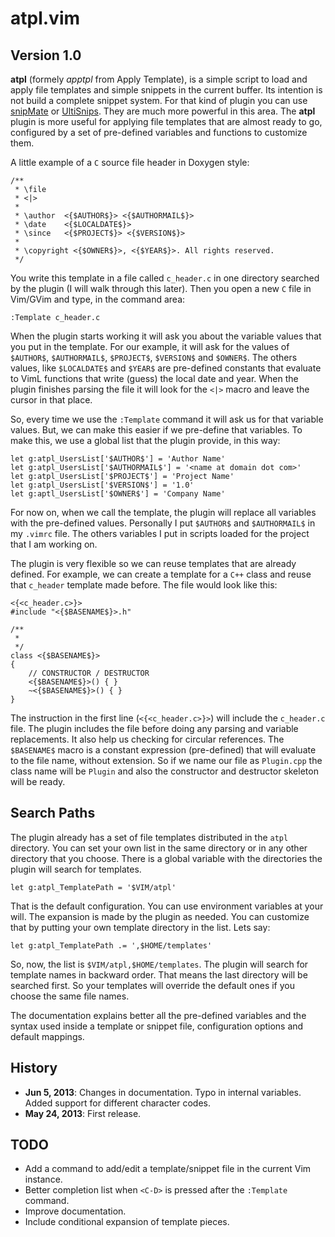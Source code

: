 atpl.vim
========

Version 1.0
-----------

**atpl** (formely *apptpl* from Apply Template), is a simple script to load
and apply file templates and simple snippets in the current buffer. Its
intention is not build a complete snippet system. For that kind of plugin you
can use [snipMate](https://github.com/msanders/snipmate.vim) or
[UltiSnips](https://github.com/vim-scripts/UltiSnips). They are much more
powerful in this area. The **atpl** plugin is more useful for applying file
templates that are almost ready to go, configured by a set of pre-defined
variables and functions to customize them.

A little example of a `C` source file header in Doxygen style:

    /**
     * \file
     * <|>
     *
     * \author  <{$AUTHOR$}> <{$AUTHORMAIL$}>
     * \date    <{$LOCALDATE$}>
     * \since   <{$PROJECT$}> <{$VERSION$}>
     *
     * \copyright <{$OWNER$}>, <{$YEAR$}>. All rights reserved.
     */

You write this template in a file called `c_header.c` in one directory
searched by the plugin (I will walk through this later). Then you open a new
`C` file in Vim/GVim and type, in the command area:

    :Template c_header.c

When the plugin starts working it will ask you about the variable values that
you put in the template. For our example, it will ask for the values of
`$AUTHOR$`, `$AUTHORMAIL$`, `$PROJECT$`, `$VERSION$` and `$OWNER$`.  The
others values, like `$LOCALDATE$` and `$YEAR$` are pre-defined constants that
evaluate to VimL functions that write (guess) the local date and year. When
the plugin finishes parsing the file it will look for the `<|>` macro and
leave the cursor in that place.

So, every time we use the `:Template` command it will ask us for that variable
values. But, we can make this easier if we pre-define that variables. To make
this, we use a global list that the plugin provide, in this way:

    let g:atpl_UsersList['$AUTHOR$'] = 'Author Name'
    let g:atpl_UsersList['$AUTHORMAIL$'] = '<name at domain dot com>'
    let g:atpl_UsersList['$PROJECT$'] = 'Project Name'
    let g:atpl_UsersList['$VERSION$'] = '1.0'
    let g:aptl_UsersList['$OWNER$'] = 'Company Name'

For now on, when we call the template, the plugin will replace all variables
with the pre-defined values. Personally I put `$AUTHOR$` and `$AUTHORMAIL$` in
my `.vimrc` file. The others variables I put in scripts loaded for the project
that I am working on.

The plugin is very flexible so we can reuse templates that are already
defined. For example, we can create a template for a `C++` class and reuse
that `c_header` template made before. The file would look like this:

    <{<c_header.c>}>
    #include "<{$BASENAME$}>.h"

    /**
     * 
     */
    class <{$BASENAME$}>
    {
        // CONSTRUCTOR / DESTRUCTOR
        <{$BASENAME$}>() { }
        ~<{$BASENAME$}>() { }
    }

The instruction in the first line (`<{<c_header.c>}>`) will include the
`c_header.c` file. The plugin includes the file before doing any parsing and
variable replacements. It also help us checking for circular references. The
`$BASENAME$` macro is a constant expression (pre-defined) that will evaluate
to the file name, without extension. So if we name our file as `Plugin.cpp`
the class name will be `Plugin` and also the constructor and destructor
skeleton will be ready.

Search Paths
------------

The plugin already has a set of file templates distributed in the `atpl`
directory. You can set your own list in the same directory or in any other
directory that you choose. There is a global variable with the
directories the plugin will search for templates.

    let g:atpl_TemplatePath = '$VIM/atpl'

That is the default configuration. You can use environment variables at your
will. The expansion is made by the plugin as needed. You can customize that by
putting your own template directory in the list. Lets say:

    let g:atpl_TemplatePath .= ',$HOME/templates'

So, now, the list is `$VIM/atpl,$HOME/templates`. The plugin will search for
template names in backward order. That means the last directory will be
searched first. So your templates will override the default ones if you choose
the same file names.

The documentation explains better all the pre-defined variables and the syntax
used inside a template or snippet file, configuration options and default
mappings.

History
-------

* **Jun 5, 2013**: Changes in documentation.
  Typo in internal variables.
  Added support for different character codes.
* **May 24, 2013**: First release.

TODO
----

* Add a command to add/edit a template/snippet file in the current Vim
  instance.
* Better completion list when `<C-D>` is pressed after the `:Template`
  command.
* Improve documentation.
* Include conditional expansion of template pieces.

